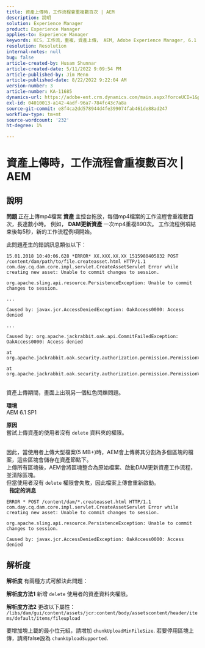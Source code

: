 ```yaml
---
title: 資產上傳時，工作流程會重複數百次 | AEM
description: 說明
solution: Experience Manager
product: Experience Manager
applies-to: Experience Manager
keywords: KCS，工作流，重複，資產上傳， AEM, Adobe Experience Manager, 6.1
resolution: Resolution
internal-notes: null
bug: false
article-created-by: Husam Shunnar
article-created-date: 5/11/2022 9:09:54 PM
article-published-by: Jim Menn
article-published-date: 8/22/2022 9:22:04 AM
version-number: 3
article-number: KA-11685
dynamics-url: https://adobe-ent.crm.dynamics.com/main.aspx?forceUCI=1&pagetype=entityrecord&etn=knowledgearticle&id=b13e57af-6ed1-ec11-a7b5-00224809c399
exl-id: 04010013-a142-4adf-96a7-784fc43c7a8a
source-git-commit: e8f4ca2dd578944d4fe399074fab461de88ad247
workflow-type: tm+mt
source-wordcount: '232'
ht-degree: 1%

---
```


# 資產上傳時，工作流程會重複數百次 | AEM

## 說明


<b>問題 </b>
正在上傳mp4檔案 <b>資產</b> 主控台拖放，每個mp4檔案的工作流程會重複數百次，長達數小時。
例如， <b>DAM更新資產</b> 一次mp4重複890次。 工作流程例項結束後每5秒，新的工作流程例項開始。

此問題產生的錯誤訊息類似以下：


```
15.01.2018 10:40:06.628 *ERROR* XX.XXX.XX.XX 1515980405832 POST /content/dam/path/to/file.createasset.html HTTP/1.1 com.day.cq.dam.core.impl.servlet.CreateAssetServlet Error while creating new asset: Unable to commit changes to session.

org.apache.sling.api.resource.PersistenceException: Unable to commit changes to session.

...

Caused by: javax.jcr.AccessDeniedException: OakAccess0000: Access denied

...

Caused by: org.apache.jackrabbit.oak.api.CommitFailedException: OakAccess0000: Access denied

at org.apache.jackrabbit.oak.security.authorization.permission.PermissionValidator.checkPermissions(PermissionValidator.java:212)

at org.apache.jackrabbit.oak.security.authorization.permission.PermissionValidator.childNodeDeleted(PermissionValidator.java:168)
```


<br>資產上傳期間，畫面上出現另一個紅色閃爍問題。

<b>環境</b>
<br>AEM 6.1 SP1

<b>原因 </b>
<br>嘗試上傳資產的使用者沒有 `delete` 資料夾的權限。

<br>因此，當使用者上傳大型檔案(5 MB+)時，AEM會上傳將其分割為多個區塊的檔案，這些區塊會儲存在資產節點下。
<br>上傳所有區塊後，AEM會將區塊整合為原始檔案、啟動DAM更新資產工作流程，並清除區塊。
<br>但當使用者沒有 `delete` 權限會失敗，因此檔案上傳會重新啟動。
<br> 
<b>指定的消息</b>



```
ERROR * POST /content/dam/*.createasset.html HTTP/1.1 com.day.cq.dam.core.impl.servlet.CreateAssetServlet Error while creating new asset: Unable to commit changes to session.

org.apache.sling.api.resource.PersistenceException: Unable to commit changes to session.

Caused by: javax.jcr.AccessDeniedException: OakAccess0000: Access denied
```



## 解析度


<b>解析度</b>
有兩種方式可解決此問題：<b> </b>

<b>解析度方法1</b>
新增 `delete` 使用者的資產資料夾權限。

<b>解析度方法2</b>
更改以下屬性：
`/libs/dam/gui/content/assets/jcr:content/body/assetscontent/header/items/default/items/fileupload`

要增加塊上載的最小位元組，請增加 `chunkUploadMinFileSize`.
若要停用區塊上傳，請將false設為 `chunkUploadSupported`.

